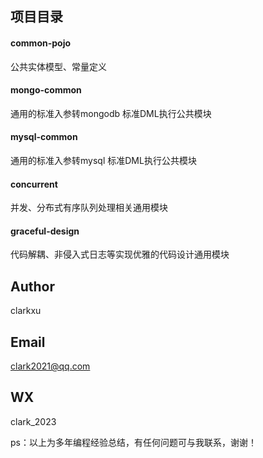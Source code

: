 ## 项目目录
#### common-pojo 
公共实体模型、常量定义

#### mongo-common 
通用的标准入参转mongodb 标准DML执行公共模块

#### mysql-common 
通用的标准入参转mysql 标准DML执行公共模块

#### concurrent 
并发、分布式有序队列处理相关通用模块

#### graceful-design
代码解耦、非侵入式日志等实现优雅的代码设计通用模块

## Author
clarkxu
## Email
clark2021@qq.com 
## WX
clark_2023

ps：以上为多年编程经验总结，有任何问题可与我联系，谢谢！